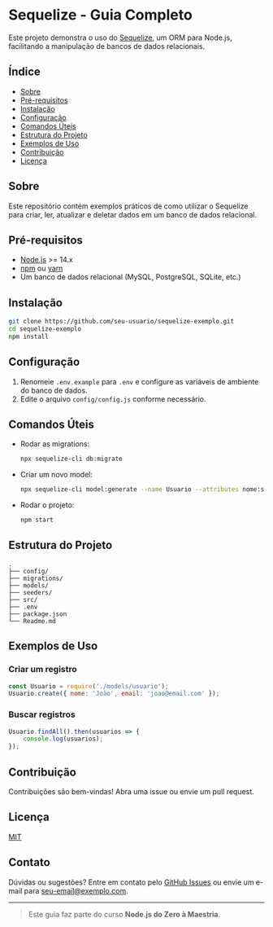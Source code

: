 # Sequelize - Guia Completo

Este projeto demonstra o uso do [Sequelize](https://sequelize.org/), um ORM para Node.js, facilitando a manipulação de bancos de dados relacionais.

## Índice

- [Sobre](#sobre)
- [Pré-requisitos](#pré-requisitos)
- [Instalação](#instalação)
- [Configuração](#configuração)
- [Comandos Úteis](#comandos-úteis)
- [Estrutura do Projeto](#estrutura-do-projeto)
- [Exemplos de Uso](#exemplos-de-uso)
- [Contribuição](#contribuição)
- [Licença](#licença)

## Sobre

Este repositório contém exemplos práticos de como utilizar o Sequelize para criar, ler, atualizar e deletar dados em um banco de dados relacional.

## Pré-requisitos

- [Node.js](https://nodejs.org/) >= 14.x
- [npm](https://www.npmjs.com/) ou [yarn](https://yarnpkg.com/)
- Um banco de dados relacional (MySQL, PostgreSQL, SQLite, etc.)

## Instalação

```bash
git clone https://github.com/seu-usuario/sequelize-exemplo.git
cd sequelize-exemplo
npm install
```

## Configuração

1. Renomeie `.env.example` para `.env` e configure as variáveis de ambiente do banco de dados.
2. Edite o arquivo `config/config.js` conforme necessário.

## Comandos Úteis

- Rodar as migrations:
    ```bash
    npx sequelize-cli db:migrate
    ```
- Criar um novo model:
    ```bash
    npx sequelize-cli model:generate --name Usuario --attributes nome:string,email:string
    ```
- Rodar o projeto:
    ```bash
    npm start
    ```

## Estrutura do Projeto

```
.
├── config/
├── migrations/
├── models/
├── seeders/
├── src/
├── .env
├── package.json
└── Readme.md
```

## Exemplos de Uso

### Criar um registro

```js
const Usuario = require('./models/usuario');
Usuario.create({ nome: 'João', email: 'joao@email.com' });
```

### Buscar registros

```js
Usuario.findAll().then(usuarios => {
    console.log(usuarios);
});
```

## Contribuição

Contribuições são bem-vindas! Abra uma issue ou envie um pull request.

## Licença

[MIT](LICENSE)

## Contato

Dúvidas ou sugestões? Entre em contato pelo [GitHub Issues](https://github.com/seu-usuario/sequelize-exemplo/issues) ou envie um e-mail para seu-email@exemplo.com.

---

> Este guia faz parte do curso **Node.js do Zero à Maestria**.